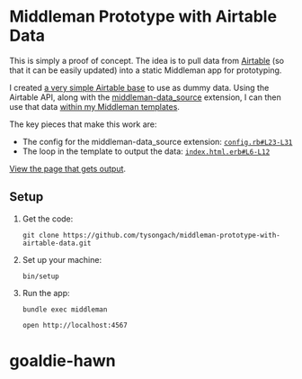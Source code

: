 # Middleman Prototype with Airtable Data

This is simply a proof of concept. The idea is to pull data from [Airtable]
(so that it can be easily updated) into a static Middleman app for prototyping.

I created [a very simple Airtable base][base] to use as dummy data. Using the
Airtable API, along with the [middleman-data_source] extension, I can then use
that data [within my Middleman templates][data-files].

The key pieces that make this work are:

- The config for the middleman-data_source extension: [`config.rb#L23-L31`][config]
- The loop in the template to output the data: [`index.html.erb#L6-L12`][loop]

[View the page that gets output][output].

  [Airtable]: https://airtable.com/
  [base]: https://airtable.com/shrIlzC2qh7Hcd73K
  [middleman-data_source]: https://github.com/stevenosloan/middleman-data_source
  [data-files]: https://middlemanapp.com/advanced/data_files/
  [config]: https://github.com/tysongach/middleman-prototype-with-airtable-data/blob/master/config.rb#L23-L31
  [loop]: https://github.com/tysongach/middleman-prototype-with-airtable-data/blob/master/source/index.html.erb#L6-L12
  [output]: https://nav.technology

## Setup

1. Get the code:

    ```
    git clone https://github.com/tysongach/middleman-prototype-with-airtable-data.git
    ```

1. Set up your machine:

    ```
    bin/setup
    ```

1. Run the app:

    ```
    bundle exec middleman
    ```

    ```
    open http://localhost:4567
    ```
# goaldie-hawn

